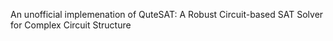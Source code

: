 An unofficial implemenation of QuteSAT: A Robust Circuit-based SAT Solver for Complex Circuit Structure

